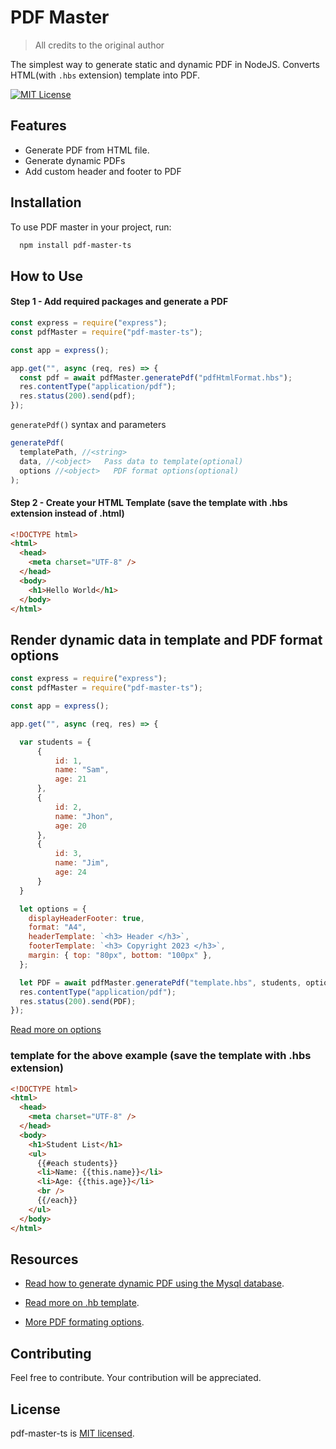 # PDF Master

> All credits to the original author

The simplest way to generate static and dynamic PDF in NodeJS. Converts HTML(with `.hbs` extension) template into
PDF.

[![MIT License](https://img.shields.io/badge/License-MIT-green.svg)](https://github.com/jazibjafri/pdf-master-ts/blob/main/LICENSE)

## Features

- Generate PDF from HTML file.
- Generate dynamic PDFs
- Add custom header and footer to PDF

## Installation

To use PDF master in your project, run:

```bash
  npm install pdf-master-ts
```

## How to Use

#### Step 1 - Add required packages and generate a PDF

```js
const express = require("express");
const pdfMaster = require("pdf-master-ts");

const app = express();

app.get("", async (req, res) => {
  const pdf = await pdfMaster.generatePdf("pdfHtmlFormat.hbs");
  res.contentType("application/pdf");
  res.status(200).send(pdf);
});
```

`generatePdf()` syntax and parameters

```js
generatePdf(
  templatePath, //<string>
  data, //<object>   Pass data to template(optional)
  options //<object>   PDF format options(optional)
);
```

#### Step 2 - Create your HTML Template (save the template with .hbs extension instead of .html)

```html
<!DOCTYPE html>
<html>
  <head>
    <meta charset="UTF-8" />
  </head>
  <body>
    <h1>Hello World</h1>
  </body>
</html>
```

## Render dynamic data in template and PDF format options

```js
const express = require("express");
const pdfMaster = require("pdf-master-ts");

const app = express();

app.get("", async (req, res) => {

  var students = {
      {
          id: 1,
          name: "Sam",
          age: 21
      },
      {
          id: 2,
          name: "Jhon",
          age: 20
      },
      {
          id: 3,
          name: "Jim",
          age: 24
      }
  }

  let options = {
    displayHeaderFooter: true,
    format: "A4",
    headerTemplate: `<h3> Header </h3>`,
    footerTemplate: `<h3> Copyright 2023 </h3>`,
    margin: { top: "80px", bottom: "100px" },
  };

  let PDF = await pdfMaster.generatePdf("template.hbs", students, options);
  res.contentType("application/pdf");
  res.status(200).send(PDF);
});
```

[Read more on options](https://github.com/jazibjafri/pdf-master-ts/blob/main/docs/pdfFormatOptions.md)

### template for the above example (save the template with .hbs extension)

```html
<!DOCTYPE html>
<html>
  <head>
    <meta charset="UTF-8" />
  </head>
  <body>
    <h1>Student List</h1>
    <ul>
      {{#each students}}
      <li>Name: {{this.name}}</li>
      <li>Age: {{this.age}}</li>
      <br />
      {{/each}}
    </ul>
  </body>
</html>
```

## Resources

- [Read how to generate dynamic PDF using the Mysql database](https://github.com/jazibjafri/pdf-master-ts/blob/main/example/pfdWithMysql.md).

- [Read more on .hb template](https://github.com/jazibjafri/pdf-master-ts/blob/main/docs/htmlTemplateFormating.md).

- [More PDF formating options](https://github.com/jazibjafri/pdf-master-ts/blob/main/docs/pdfFormatOptions.md).

## Contributing

Feel free to contribute. Your contribution will be appreciated.

## License

pdf-master-ts is [MIT licensed](https://github.com/jazibjafri/pdf-master-ts/blob/main/LICENSE).
